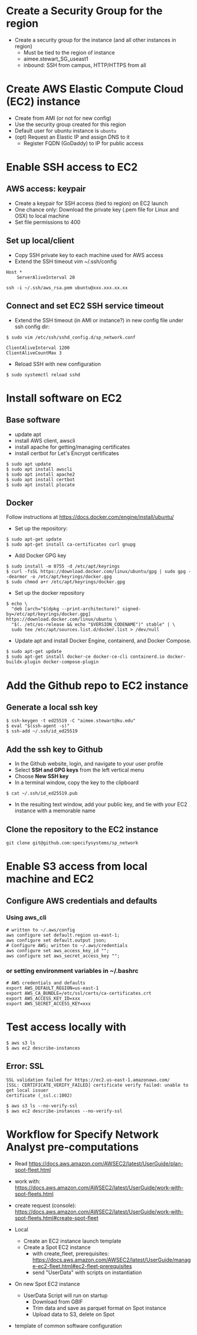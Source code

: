 # Create a Security Group for the region

* Create a security group for the instance (and all other instances in region)
  * Must be tied to the region of instance
  * aimee.stewart_SG_useast1
  * inbound: SSH from campus, HTTP/HTTPS from all

# Create AWS Elastic Compute Cloud (EC2) instance

* Create from AMI (or not for new config)
* Use the security group created for this region
* Default user for ubuntu instance is `ubuntu`
* (opt) Request an Elastic IP and assign DNS to it
  * Register FQDN (GoDaddy) to IP for public access

# Enable SSH access to EC2

## AWS access: keypair

* Create a keypair for SSH access (tied to region) on EC2 launch
* One chance only: Download the private key (.pem file for Linux and OSX) to local machine
* Set file permissions to 400


## Set up local/client

* Copy SSH private key to each machine used for AWS access
* Extend the SSH timeout vim ~/.ssh/config

```
Host *
    ServerAliveInterval 20
```

```commandline
ssh -i ~/.ssh/aws_rsa.pem ubuntu@xxx.xxx.xx.xx
```

## Connect and set EC2 SSH service timeout

* Extend the SSH timeout (in AMI or instance?) in new config file under ssh config dir:

```commandline
$ sudo vim /etc/ssh/sshd_config.d/sp_network.conf
```

```text
ClientAliveInterval 1200
ClientAliveCountMax 3
```

* Reload SSH with new configuration

```commandline
$ sudo systemctl reload sshd
```

# Install software on EC2

## Base software

* update apt
* install AWS client, awscli
* install apache for getting/managing certificates
* install certbot for Let's Encrypt certificates

```commandline
$ sudo apt update
$ sudo apt install awscli
$ sudo apt install apache2
$ sudo apt install certbot
$ sudo apt install plocate
```

## Docker

Follow instructions at https://docs.docker.com/engine/install/ubuntu/

* Set up the repository:

```commandline
$ sudo apt-get update
$ sudo apt-get install ca-certificates curl gnupg
```

* Add Docker GPG key

```commandline
$ sudo install -m 0755 -d /etc/apt/keyrings
$ curl -fsSL https://download.docker.com/linux/ubuntu/gpg | sudo gpg --dearmor -o /etc/apt/keyrings/docker.gpg
$ sudo chmod a+r /etc/apt/keyrings/docker.gpg
```

* Set up the docker repository

```commandline
$ echo \
  "deb [arch="$(dpkg --print-architecture)" signed-by=/etc/apt/keyrings/docker.gpg] https://download.docker.com/linux/ubuntu \
  "$(. /etc/os-release && echo "$VERSION_CODENAME")" stable" | \
  sudo tee /etc/apt/sources.list.d/docker.list > /dev/null
```

* Update apt and install Docker Engine, containerd, and Docker Compose.

```commandline
$ sudo apt-get update
$ sudo apt-get install docker-ce docker-ce-cli containerd.io docker-buildx-plugin docker-compose-plugin
```

# Add the Github repo to EC2 instance

## Generate a local ssh key

```commandline
$ ssh-keygen -t ed25519 -C "aimee.stewart@ku.edu"
$ eval "$(ssh-agent -s)"
$ ssh-add ~/.ssh/id_ed25519
```

## Add the ssh key to Github

* In the Github website, login, and navigate to your user profile
* Select **SSH and GPG keys** from the left vertical menu
* Choose **New SSH key**
* In a terminal window, copy the key to the clipboard

```commandline
$ cat ~/.ssh/id_ed25519.pub
```
* In the resulting text window, add your public key, and tie with your EC2 instance
  with a memorable name

## Clone the repository to the EC2 instance

```commandline
git clone git@github.com:specifysystems/sp_network
```

# Enable S3 access from local machine and EC2

## Configure AWS credentials and defaults

### Using aws_cli
```commandline
# written to ~/.aws/config
aws configure set default.region us-east-1;
aws configure set default.output json;
# Configure AWS; written to ~/.aws/credentials
aws configure set aws_access_key_id "";
aws configure set aws_secret_access_key "";

```

### or setting environment variables in ~/.bashrc
```commandline
# AWS credentials and defaults
export AWS_DEFAULT_REGION=us-east-1
export AWS_CA_BUNDLE=/etc/ssl/certs/ca-certificates.crt
export AWS_ACCESS_KEY_ID=xxx
export AWS_SECRET_ACCESS_KEY=xxx

```
# Test access locally with

```commandline
$ aws s3 ls
$ aws ec2 describe-instances
```

## Error: SSL
```
SSL validation failed for https://ec2.us-east-1.amazonaws.com/
[SSL: CERTIFICATE_VERIFY_FAILED] certificate verify failed: unable to get local issuer
certificate (_ssl.c:1002)
```

```commandline
$ aws s3 ls --no-verify-ssl
$ aws ec2 describe-instances --no-verify-ssl
```

# Workflow for Specify Network Analyst pre-computations

* Read https://docs.aws.amazon.com/AWSEC2/latest/UserGuide/plan-spot-fleet.html
* work with: https://docs.aws.amazon.com/AWSEC2/latest/UserGuide/work-with-spot-fleets.html
* create request (console): https://docs.aws.amazon.com/AWSEC2/latest/UserGuide/work-with-spot-fleets.html#create-spot-fleet
* Local
  * Create an EC2 instance launch template
  * Create a Spot EC2 instance
    * with create_fleet, prerequisites:
      https://docs.aws.amazon.com/AWSEC2/latest/UserGuide/manage-ec2-fleet.html#ec2-fleet-prerequisites
    * send "UserData" with scripts on instantiation
* On new Spot EC2 instance
  * UserData Script will run on startup
    * Download from GBIF
    * Trim data and save as parquet format on Spot instance
    * Upload data to S3, delete on Spot

* template of common software configuration
